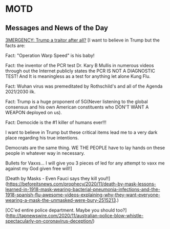 # MOTD
## Messages and News of the Day


[3MERGENCY: Trump a traitor after all?](http://beforeitsnews.com/prophecy/2020/11/richiefromboston-11192020-all-americans-must-get-covid-shot-in-first-24-hours-the-clock-is-ticking-2515702.html)
[I want to believe in Trump but the facts are:

Fact: "Operation Warp Speed" is his baby! 

Fact: the inventor of the PCR test Dr. Kary B Mullis in numerous videos through out the Internet publicly states the PCR IS NOT A DIAGNOSTIC TEST! And It is meaningless as a test for anything let alone Kung Flu. 

Fact: Wuhan virus was premeditated by Rothschild's and all of the Agenda 2021/2030 ilk. 

Fact: Trump is a huge proponent of 5G(Never listening to the global  consensus and his own American constituents who DON'T WANT A WEAPON deployed on us).

Fact: Democide is the #1 killer of humans ever!!!

I want to believe in Trump but these critical items lead me to a very dark place regarding his true intentions. 

Democrats are the same thing. WE THE PEOPLE have to lay hands on these people in whatever way in necessary. 

Bullets for Vaxxs... I will give you 3 pieces of led for any attempt to vaxx me against my God given free will!]


[Death by Masks - Even Fauci says they kill you!!] (https://beforeitsnews.com/prophecy/2020/11/death-by-mask-lessons-learned-in-1918-mask-wearing-bacterial-pneumonia-infections-and-the-1918-spanish-flu-awesome-videos-explaining-why-they-want-everyone-wearing-a-mask-the-unmasked-were-bury-2515213.)

[CC'ed entire police department. Maybe you should too?] (http://tapnewswire.com/2020/11/australian-police-blow-whistle-spectacularly-on-coronavirus-deception/)

